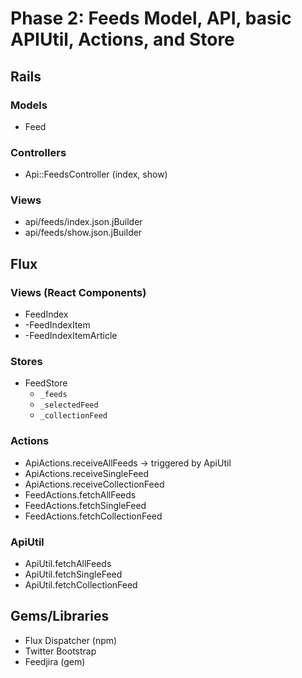 # Phase 2: Feeds Model, API, basic APIUtil, Actions, and Store

## Rails
### Models
* Feed

### Controllers
* Api::FeedsController (index, show)

### Views
* api/feeds/index.json.jBuilder
* api/feeds/show.json.jBuilder


## Flux
### Views (React Components)
* FeedIndex
* -FeedIndexItem
* -FeedIndexItemArticle

### Stores
* FeedStore
  - `_feeds`
  - `_selectedFeed`
  - `_collectionFeed`

### Actions
* ApiActions.receiveAllFeeds -> triggered by ApiUtil
* ApiActions.receiveSingleFeed
* ApiActions.receiveCollectionFeed
* FeedActions.fetchAllFeeds
* FeedActions.fetchSingleFeed
* FeedActions.fetchCollectionFeed

### ApiUtil
* ApiUtil.fetchAllFeeds
* ApiUtil.fetchSingleFeed
* ApiUtil.fetchCollectionFeed

## Gems/Libraries
* Flux Dispatcher (npm)
* Twitter Bootstrap
* Feedjira (gem)
